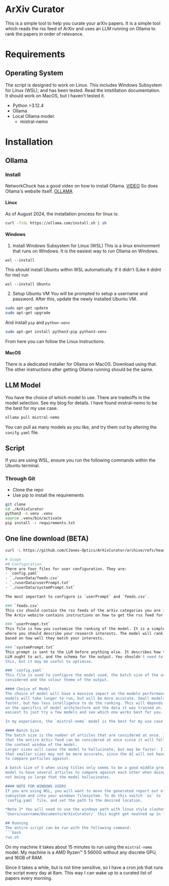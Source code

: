 # ArXiv Curator
This is a simple tool to help you curate your arXiv papers.
It is a simple tool which reads the rss feed of ArXiv and
uses an LLM running on Ollama to rank the papers in order of
relevance.

# Requirements

## Operating System
The script is designed to work on Linux. This includes
Windows Subsystem for Linux (WSL), and has been tested.
Read the intstillation documentation. It should work on MacOS,
but I haven't tested it.


- Python >3.12.4
- Ollama
- Local Ollama model:
  - mistral-nemo

# Installation
## Ollama
### Install
NetworkChuck has a good video on how to install Ollama. [VIDEO](https://www.youtube.com/watch?v=Wjrdr0NU4Sk&t=1s)
So does Ollama's website itself. [OLLAMA](https://ollama.com/download)

#### Linux
As of August 2024, the
installation process for linux is:
```bash
curl -fsSL https://ollama.com/install.sh | sh
```
#### Windows

1. Install Windows Subsystem for Linux (WSL)
This is a linux environment that runs on Windows.
It is the easiest way to run Ollama on Windows.

```batch
wsl --install
```

This *should* install Ubuntu within WSL automatically.
If it didn't (Like it didnt for me) run
```batch
wsl --install Ubuntu
```

2. Setup Ubuntu VM
You will be prompted to setup a username and password. After this, update the
newly installed Ubuntu VM.
```bash
sudo apt-get update
sudo apt-get upgrade
```
And install `pip` and `python-venv`
```bash
sudo apt-get install python3-pip python3-venv
```

From here you can follow the Linux Instructions.

#### MacOS
There is a dedicated installer for Ollama on MacOS. Download
using that. The other instructions after getting Ollama running
should be the same.

## LLM Model
You have the choice of which model to use. There are tradeoffs
in the model selection. See my blog for details. I have found
mistral-nemo to be the best for my use case.

```bash
ollama pull mistral-nemo
```

You can pull as many models as you like, and try them out by
altering the `conifg.yaml` file.

## Script
If you are using WSL, ensure you run the following commands within the Ubuntu terminal.
### Through Git
- Clone the repo
- Use pip to install the requirements
```bash
git clone
cd ./ArXivCurator
python3 -m venv .venv
source .venv/bin/activate
pip install -r requirements.txt
```

## One line download (BETA)
```bash
curl -L https://github.com/CJones-Optics/ArXivCurator/archive/refs/heads/main.zip -o temp.zip && unzip temp.zip && cd ArXivCurator-main && pip install -r requirements.txt && cd .. && rm temp.zip```

# Usage
## Configuration
There are four files for user configuration. They are:
- `config.yaml`
- `./userData/feeds.csv`
- `./userData/userPrompt.txt`
- `./userData/systemPrompt.txt`

The most important to configure is `userPrompt` and `feeds.csv`.

### `feeds.csv`
This csv should contain the rss feeds of the arXiv categories you are interested in.
The ArXiv website contains instructions on how to get the rss feed for a category.

### `userPrompt.txt`
This file is how you customize the ranking of the model. It is a simple text file
where you should describe your research interests. The model will rank papers
based on how well they match your interests.

### `systemPrompt.txt`
This prompt is sent to the LLM before anything else. It describes how the
LLM ought to act, and the schema for the output. You shouldn't need to change
this, but it may be useful to optimise.

### `config.yaml`
This file is used to configure the model used, the batch size of the articles
considered and the colour theme of the output.

#### Choice of Model
The choice of model will have a massive impact on the models performance. Larger
models will take longer to run, but will be more accurate. Small models will run
faster, but has less intelligence to do the ranking. This will depends a lot
on the specifics of model architecture and the data it was trained on. So it is
easiest to just try a few models and see which one works best for you.

In my experiance, the `mistral-nemo` model is the best for my use case.

#### Batch Size
The batch size is the number of articles that are considered at once. It is unlikely
that the entire ArXiv feed can be considered at once since it will fall outside of
the context window of the model.
Larger sizes will cause the model to hallucinate, but may be faster. I hypothesize
that smaller sizes may not be more accurate, since the AI will not have any context
to compare particles against.

A batch size of 5 when using titles only seems to be a good middle ground. It allows the
model to have several articles to compare against each other when doing the rankingm whilst
not being so large that the model hallucinates.

#### NOTE FOR WINDOWS USERS
If you are using WSL, you will want to move the generated report out of your linux
subsystem and into your windows filesystem. To do this switch `os` to `windows` in the
`config.yaml` file, and set the path to the desired location.

*Note 2* You will need to use the windows path with linux style slashes. For example:
`Users/username/Documents/ArXivCurator/` this might get neatned up in future versions.

## Running
The entire script can be run with the following command:
```bash
run.sh
```

On my machine it takes about 15 minutes to run using the `mistral-nemo` model.
My machine is a AMD Ryzen™ 5 5600G without any discrete GPU, and 16GB of RAM.

Since it takes a while, but is not time sensitive, so I have a cron job that runs
the script every day at 8am. This way I can wake up to a curated list of papers
every morning.
